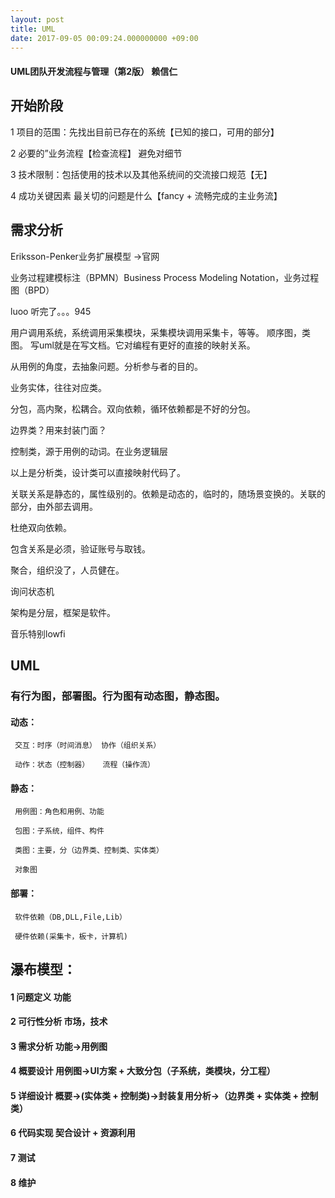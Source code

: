 ```yaml
---
layout: post
title: UML
date: 2017-09-05 00:09:24.000000000 +09:00
---
```


#### UML团队开发流程与管理（第2版） 赖信仁
## 开始阶段   

1 项目的范围：先找出目前已存在的系统【已知的接口，可用的部分】

2 必要的”业务流程【检查流程】 避免对细节

3 技术限制：包括使用的技术以及其他系统间的交流接口规范【无】

4 成功关键因素 最关切的问题是什么【fancy + 流畅完成的主业务流】

## 需求分析

Eriksson-Penker业务扩展模型 ->官网

业务过程建模标注（BPMN）Business Process Modeling Notation，业务过程图（BPD）

luoo 听完了。。。945

用户调用系统，系统调用采集模块，采集模块调用采集卡，等等。 顺序图，类图。
写uml就是在写文档。它对编程有更好的直接的映射关系。

从用例的角度，去抽象问题。分析参与者的目的。

业务实体，往往对应类。

分包，高内聚，松耦合。双向依赖，循环依赖都是不好的分包。

边界类？用来封装门面？

控制类，源于用例的动词。在业务逻辑层

以上是分析类，设计类可以直接映射代码了。

关联关系是静态的，属性级别的。依赖是动态的，临时的，随场景变换的。关联的部分，由外部去调用。

杜绝双向依赖。

包含关系是必须，验证账号与取钱。

聚合，组织没了，人员健在。

询问状态机

架构是分层，框架是软件。

音乐特别lowfi

UML
-----
### 有行为图，部署图。行为图有动态图，静态图。

#### 动态：

     交互：时序（时间消息） 协作（组织关系）

     动作：状态（控制器）   流程（操作流）

#### 静态：  

     用例图：角色和用例、功能

     包图：子系统，组件、构件

     类图：主要，分（边界类、控制类、实体类）

     对象图

#### 部署：

     软件依赖（DB,DLL,File,Lib）

     硬件依赖(采集卡，板卡，计算机)


瀑布模型：
-------
#### 1 问题定义  功能
#### 2 可行性分析 市场，技术
#### 3 需求分析  功能->用例图
#### 4 概要设计  用例图->UI方案 + 大致分包（子系统，类模块，分工程）
#### 5 详细设计  概要->(实体类 + 控制类)->封装复用分析->（边界类 + 实体类 + 控制类）
#### 6 代码实现  契合设计 + 资源利用
#### 7 测试
#### 8 维护

